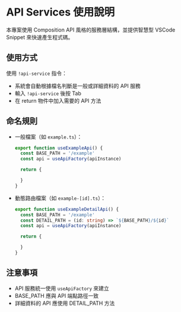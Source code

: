 # API Services 使用說明

本專案使用 Composition API 風格的服務層結構，並提供智慧型 VSCode Snippet 來快速產生程式碼。

## 使用方式

使用 `!api-service` 指令：

- 系統會自動根據檔名判斷是一般或詳細資料的 API 服務
- 輸入 `!api-service` 後按 Tab
- 在 return 物件中加入需要的 API 方法

## 命名規則

- 一般檔案（如 `example.ts`）：

  ```typescript
  export function useExampleApi() {
    const BASE_PATH = '/example'
    const api = useApiFactory(apiInstance)

    return {

    }
  }
  ```

- 動態路由檔案（如 `example-[id].ts`）：

  ```typescript
  export function useExampleDetailApi() {
    const BASE_PATH = '/example'
    const DETAIL_PATH = (id: string) => `${BASE_PATH}/${id}`
    const api = useApiFactory(apiInstance)

    return {

    }
  }
  ```

## 注意事項

- API 服務統一使用 `useApiFactory` 來建立
- BASE_PATH 應與 API 端點路徑一致
- 詳細資料的 API 應使用 DETAIL_PATH 方法
